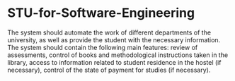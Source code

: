 # STU-for-Software-Engineering
The system should automate the work of different departments of the university, 
as well as provide the student with the necessary information. 
The system should contain the following main features: review of assessments, 
control of books and methodological instructions taken in the library, 
access to information related to student residence in the hostel (if necessary),
control of the state of payment for studies (if necessary).
